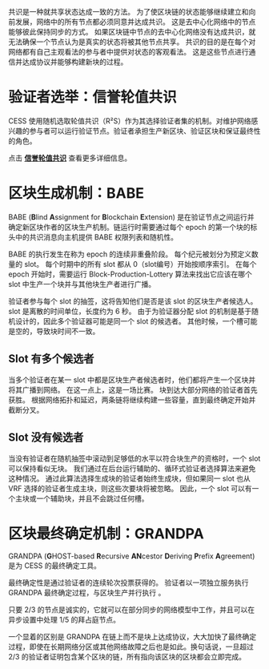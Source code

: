 共识是一种就共享状态达成一致的方法。 为了使区块链的状态能够继续建立和向前发展，网络中的所有节点都必须同意并达成共识。 这是去中心化网络中的节点能够彼此保持同步的方式。 如果区块链中节点的去中心化网络没有达成共识，就无法确保一个节点认为是真实的状态将被其他节点共享。 共识的目的是在每个对网络都有自己主观看法的参与者中提供对状态的客观看法。 这是这些节点进行通信并达成协议并能够构建新块的过程。

# 验证者选举：信誉轮值共识

CESS 使用随机选取轮值共识（R²S）作为其选择验证者集的机制。对维护网络感兴趣的参与者可以运行验证节点。验证者承担生产新区块、验证区块和保证最终性的角色。

点击 [**信誉轮值共识**](../../ref/rrc.md) 查看更多详细信息。

# 区块生成机制：BABE

BABE (**B**lind **A**ssignment for **B**lockchain **E**xtension) 是在验证节点之间运行并确定新区块作者的区块生产机制。链运行时需要通过每个 epoch 的第一个块的标头中的共识消息向主机提供 BABE 权限列表和随机性。

BABE 的执行发生在称为 epoch 的连续非重叠阶段。 每个纪元被划分为预定义数量的 slot。 每个时期中的所有 slot 都从 0（slot编号）开始按顺序索引。 在每个 epoch 开始时，需要运行 Block-Production-Lottery 算法来找出它应该在哪个 slot 中生产一个块并与其他块生产者进行广播。

验证者参与每个 slot 的抽签，这将告知他们是否是该 slot 的区块生产者候选人。 slot 是离散的时间单位，长度约为 6 秒。 由于为验证器分配 slot 的机制是基于随机设计的，因此多个验证器可能是同一个 slot 的候选者。 其他时候，一个槽可能是空的，导致块时间不一致。

## Slot 有多个候选者

当多个验证者在某一 slot 中都是区块生产者候选者时，他们都将产生一个区块并将其广播到网络。 在这一点上，这是一场比赛。 块到达大部分网络的验证者首先获胜。 根据网络拓扑和延迟，两条链将继续构建一些容量，直到最终确定开始并截断分叉。

## Slot 没有候选者

当没有验证者在随机抽签中滚动到足够低的水平以符合块生产的资格时，一个 slot 可以保持看似无块。 我们通过在后台运行辅助的、循环式验证者选择算法来避免这种情况。 通过此算法选择生成块的验证者始终生成块，但如果同一 slot 也从 VRF 选择的验证者生成主块，则这些次要块将被忽略。 因此，一个 slot 可以有一个主块或一个辅助块，并且不会跳过任何槽。

# 区块最终确定机制：GRANDPA

GRANDPA (**G**HOST-based **R**ecursive **AN**cestor **D**eriving **P**refix **A**greement) 是为 CESS 的最终确定工具。

最终确定性是通过验证者的连续轮次投票获得的。 验证者以一项独立服务执行 GRANDPA 最终确定过程，与区块生产并行执行 。

只要 2/3 的节点是诚实的，它就可以在部分同步的网络模型中工作，并且可以在异步设置中处理 1/5 的拜占庭节点。

一个显着的区别是 GRANDPA 在链上而不是块上达成协议，大大加快了最终确定过程，即使在长期网络分区或其他网络故障之后也是如此。换句话说，一旦超过 2/3 的验证者证明包含某个区块的链，所有指向该区块的区块都会立即完成。
